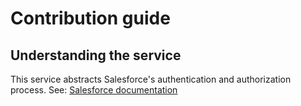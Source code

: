# Contribution guide

## Understanding the service

This service abstracts Salesforce's authentication and authorization process. See: [Salesforce documentation](https://developer.salesforce.com/page/Digging_Deeper_into_OAuth_2.0_on_Force.com#Obtaining_an_Access_Token_in_a_Web_Application_.28Web_Server_Flow.29)
